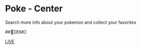 
# Poke - Center 

Search more info about your pokemon and collect your favorites

##🚀DEMO

[LIVE](https://adamangg.github.io/Poke-Center/)



